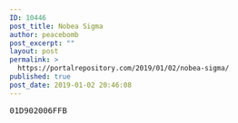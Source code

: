 ```yaml
---
ID: 10446
post_title: Nobea Sigma
author: peacebomb
post_excerpt: ""
layout: post
permalink: >
  https://portalrepository.com/2019/01/02/nobea-sigma/
published: true
post_date: 2019-01-02 20:46:08
---
```

<pre>01D902006FFB</pre>